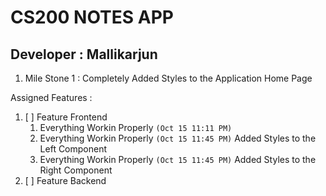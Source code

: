 # CS200 NOTES APP

## Developer : Mallikarjun

1. Mile Stone 1 : Completely Added Styles to the Application Home Page

Assigned Features :

1. [ ] Feature Frontend
   1. Everything Workin Properly `(Oct 15 11:11 PM)`
   2. Everything Workin Properly `(Oct 15 11:45 PM)` Added Styles to the Left Component
   3. Everything Workin Properly `(Oct 15 11:45 PM)` Added Styles to the Right Component
2. [ ] Feature Backend
